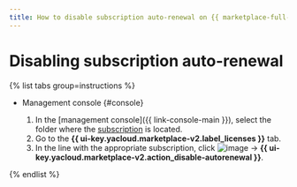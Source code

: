 ```yaml
---
title: How to disable subscription auto-renewal on {{ marketplace-full-name }}
---
```


# Disabling subscription auto-renewal

{% list tabs group=instructions %}

- Management console {#console}

   1. In the [management console]({{ link-console-main }}), select the folder where the [subscription](../../concepts/users/subscription.md) is located.
   1. Go to the **{{ ui-key.yacloud.marketplace-v2.label_licenses }}** tab.
   1. In the line with the appropriate subscription, click ![image](../../../_assets/console-icons/ellipsis.svg) → **{{ ui-key.yacloud.marketplace-v2.action_disable-autorenewal }}**.

{% endlist %}